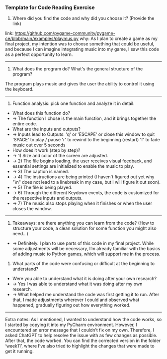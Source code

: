 ### Template for Code Reading Exercise

1. Where did you find the code and why did you choose it? (Provide the link)

link: https://github.com/pygame-community/pygame-ce/blob/main/examples/playmus.py
why: As I plan to create a game as my final project, my intention was to choose something that could be useful, and because I can imagine integrating music into my game, I saw this code as a perfect opportunity to learn.

---

1. What does the program do? What's the general structure of the program? 

The program plays music and gives the user the ability to control it using the keyboard.

---

1. Function analysis: pick one function and analyze it in detail:

- What does this function do? 
- -> The function I chose is the main function, and it brings together the entire code.
- What are the inputs and outputs?
- -> Inputs lead to Outputs:
    'q' or 'ESCAPE' or close this window to quit
    'SPACE' to play / pause
    'r' to rewind to the beginning (restart)
    'f' to fade music out over 5 seconds
- How does it work (step by step)?
- -> 1) Size and color of the screen are adjusted.
- -> 2) The file begins loading, the user receives visual feedback, and essential settings are initialized to enable the music to play.
- -> 3) The caption is named.
- -> 4) The instructions are being printed (I haven't figured out yet why "\n" does not lead to a linebreak in my case, but I will figure it out soon).
- -> 5) The file is being played.
- -> 6) Through the different Keydown events, the code is customized for the respective inputs and outputs.
- -> 7) The music also stops playing when it finishes or when the user closes the window.

---

1. Takeaways: are there anything you can learn from the code? (How to structure your code, a clean solution for some function you might also need...)
- -> Definitely. I plan to use parts of this code in my final project. While some adjustments will be necessary, I’m already familiar with the basics of adding music to Python games, which will support me in the process.

1. What parts of the code were confusing or difficult at the beginning to understand?
- Were you able to understand what it is doing after your own research?
- -> Yes I was able to understand what it was doing after my own research.
- -> What helped me understand the code was first getting it to run. After that, I made adjustments wherever I could and observed what happened, gradually figuring out how everything worked.

---

Extra notes:
As I mentioned, I wanted to understand how the code works, so I started by copying it into my PyCharm environment. However, I encountered an error message that I couldn’t fix on my own. Therefore, I asked ChatGPT to help resolve the issue with as few changes as possible. After that, the code worked. You can find the corrected version in the folder ‘week11’, where I’ve also tried to highlight the changes that were made to get it running.